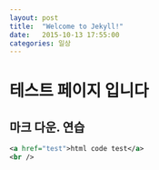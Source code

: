 ```yaml
---
layout: post
title:  "Welcome to Jekyll!"
date:   2015-10-13 17:55:00
categories: 일상
---
```


# 테스트 페이지 입니다

## 마크 다운. 연습

```xml
<a href="test">html code test</a>
<br />
```

